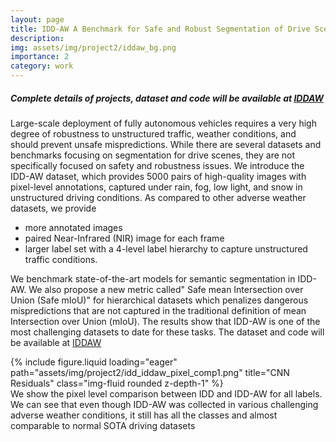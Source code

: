 ```yaml
---
layout: page
title: IDD-AW A Benchmark for Safe and Robust Segmentation of Drive Scenes in Unstructured Traffic and Adverse Weather
description: 
img: assets/img/project2/iddaw_bg.png
importance: 2
category: work
---
```


##### Complete details of projects, dataset and code will be available at [IDDAW](https://iddaw.github.io)

Large-scale deployment of fully autonomous vehicles requires a very high degree of robustness to unstructured traffic, weather conditions, and should prevent unsafe mispredictions. While there are several datasets and benchmarks focusing on segmentation for drive scenes, they are not specifically focused on safety and robustness issues. We introduce the IDD-AW dataset, which provides 5000 pairs of high-quality images with pixel-level annotations, captured under rain, fog, low light, and snow in unstructured driving conditions. As compared to other adverse weather datasets, we provide 

- more annotated images
-  paired Near-Infrared (NIR) image for each frame
- larger label set with a 4-level label hierarchy to capture unstructured traffic conditions. 

We benchmark state-of-the-art models for semantic segmentation in IDD-AW. We also propose a new metric called" Safe mean Intersection over Union (Safe mIoU)" for hierarchical datasets which penalizes dangerous mispredictions that are not captured in the traditional definition of mean Intersection over Union (mIoU). The results show that IDD-AW is one of the most challenging datasets to date for these tasks. The dataset and code will be available at [IDDAW](https://iddaw.github.io)

<div class="row">
    <div class="col-sm mt-3 mt-md-0">
        {% include figure.liquid loading="eager" path="assets/img/project2/idd_iddaw_pixel_comp1.png" title="CNN Residuals" class="img-fluid rounded z-depth-1" %}
    </div>
</div>
<div class="caption">
    We show the pixel level comparison between IDD and IDD-AW for all labels. We can see that even though IDD-AW was collected in various challenging adverse weather conditions, it still has all the classes and almost comparable to normal SOTA driving datasets

</div>